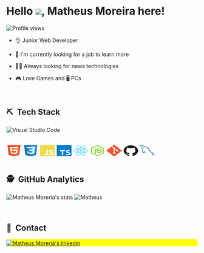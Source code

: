 <h1 align="left">Hello <img src="https://raw.githubusercontent.com/kaueMarques/kaueMarques/master/hi.gif" height="30px">, Matheus Moreira here!</h1>
<p align="left"> <img src="https://komarev.com/ghpvc/?username=MatheusAMoreria&color=yellow" alt="Profile views" /> </p>

- 👌 Junior Web Developer

- 💼 I'm currently looking for a job to learn more

- 🍷🗿 Always looking for news technologies

- 🎮 Love Games and 🖥 PCs

<br>

## ⛏ &nbsp;Tech Stack

![Visual Studio Code](https://img.shields.io/badge/-Visual%20Studio%20Code-05122A?style=for-the-badge&logo=visual-studio-code&logoColor=007ACC)&nbsp;
<div style="display: inline_block"><br>
<img align="center" alt="Matheus-HTML" height="30" width="40" src="https://raw.githubusercontent.com/devicons/devicon/master/icons/html5/html5-original.svg">
  <img align="center" alt="Matheus-CSS" height="30" width="40" src="https://raw.githubusercontent.com/devicons/devicon/master/icons/css3/css3-original.svg">
  <img align="center" alt="Matheus-Js" height="30" width="40" src="https://raw.githubusercontent.com/devicons/devicon/master/icons/javascript/javascript-plain.svg">
  <img align="center" alt="Matheus-Ts" height="30" width="40" src="https://raw.githubusercontent.com/devicons/devicon/master/icons/typescript/typescript-plain.svg">
  <img align="center" alt="Matheus-React" height="30" width="40" src="https://raw.githubusercontent.com/devicons/devicon/master/icons/react/react-original.svg">
  <img align="center" alt="Matheus-Node" height="30" width="40" src="https://raw.githubusercontent.com/devicons/devicon/master/icons/nodejs/nodejs-original.svg">
  <img align="center" alt="Matheus-Git" height="30" width="40" src="https://raw.githubusercontent.com/devicons/devicon/master/icons/git/git-original.svg">
  <img align="center" alt="Matheus-GitHub" height="30" width="40" src="https://raw.githubusercontent.com/devicons/devicon/master/icons/github/github-original.svg">
  <img align="center" alt="Matheus-MySQL" height="30" width="40" src="https://raw.githubusercontent.com/devicons/devicon/master/icons/mysql/mysql-original.svg">
</div>

<br>


## 🕵 &nbsp;GitHub Analytics

<p align="left">
<img width="500em" src="https://github-readme-stats.vercel.app/api?username=MatheusAMoreria&show_icons=true&theme=midnight-purple" alt="Matheus Moreria's stats"/>
<img width="500em" src="https://github-readme-stats.vercel.app/api/top-langs/?username=MatheusAMoreria&layout=compact&theme=midnight-purple" alt=Matheus Moreria's most languages"/>
</p>

<br>

## 📧 &nbsp;Contact

<p align="left" style="background:yellow">
<a href="https://www.linkedin.com/in/matheus-moreira-a9638222b/" target="_blank">
  <img align="center" src="https://img.shields.io/badge/-MatheusMoreira-a9638222b?style=social&logo=linkedin" alt="Matheus Moreria's linkedin"/>
</a>
</p>

<!--
**MatheusAMoreira/matheusamoreira** is a ✨ _special_ ✨ repository because its `README.md` (this file) appears on your GitHub profile.
